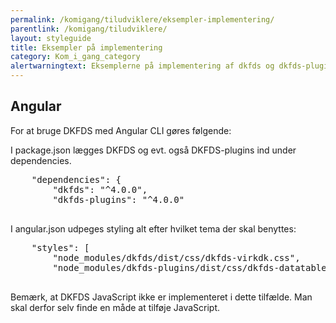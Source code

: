 ```yaml
---
permalink: /komigang/tiludviklere/eksempler-implementering/
parentlink: /komigang/tiludviklere/
layout: styleguide
title: Eksempler på implementering
category: Kom_i_gang_category
alertwarningtext: Eksemplerne på implementering af dkfds og dkfds-plugins på denne side er indsendt af brugere af Det Fælles designsystem. Det Fælles Designsystem supporterer ikke disse eksempler.
---
```

<section>
    <h2>Angular</h2>
    <p>For at bruge DKFDS med Angular CLI gøres følgende:</p>
    <p>I package.json lægges DKFDS og evt. også DKFDS­-plugins ind under dependencies.</p>
    <pre>
    "dependencies": {
        "dkfds": "^4.0.0",
        "dkfds-­plugins": "^4.0.0"
    </pre>
    <p>I angular.json udpeges styling alt efter hvilket tema der skal benyttes:</p>
    <pre>
    "styles": [
        "node_modules/dkfds/dist/css/dkfds-­virkdk.css",
        "node_modules/dkfds-­plugins/dist/css/dkfds­-datatables­-theme.min.css"
    </pre>
    <p>Bemærk, at DKFDS JavaScript ikke er implementeret i dette tilfælde. Man skal derfor selv finde en måde at tilføje JavaScript.</p>
</section>